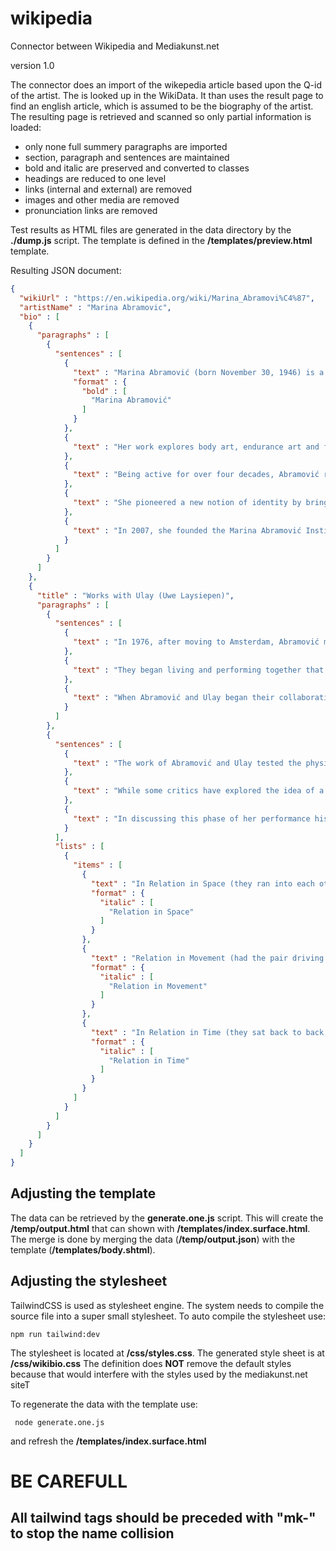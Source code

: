 # wikipedia
Connector between Wikipedia and Mediakunst.net

version 1.0

The connector does an import of the wikepedia article based upon the Q-id of the artist. The is looked up in 
the WikiData. It than uses the result page to find an english article, which is assumed to be the biography 
of the artist. The resulting page is retrieved and scanned so only partial information is loaded:

- only none full summery paragraphs are imported
- section, paragraph and sentences are maintained
- bold and italic are preserved and converted to classes
- headings are reduced to one level
- links (internal and external) are removed
- images and other media are removed
- pronunciation links are removed

Test results as HTML files are generated in the data directory by the **./dump.js** script. The template 
is defined in the **/templates/preview.html** template.

Resulting JSON document:

```json
{
  "wikiUrl" : "https://en.wikipedia.org/wiki/Marina_Abramovi%C4%87",
  "artistName" : "Marina Abramovic",
  "bio" : [
    {
      "paragraphs" : [
        {
          "sentences" : [
            {
              "text" : "Marina Abramović (born November 30, 1946) is a Serbian conceptual and performance artist, philanthropist, writer, and filmmaker.",
              "format" : {
                "bold" : [
                  "Marina Abramović"
                ]
              }
            },
            {
              "text" : "Her work explores body art, endurance art and feminist art, the relationship between the performer and audience, the limits of the body, and the possibilities of the mind."
            },
            {
              "text" : "Being active for over four decades, Abramović refers to herself as the \"grandmother of performance art\"."
            },
            {
              "text" : "She pioneered a new notion of identity by bringing in the participation of observers, focusing on \"confronting pain, blood, and physical limits of the body\"."
            },
            {
              "text" : "In 2007, she founded the Marina Abramović Institute (MAI), a non-profit foundation for performance art."
            }
          ]
        }
      ]
    },
    {
      "title" : "Works with Ulay (Uwe Laysiepen)",
      "paragraphs" : [
        {
          "sentences" : [
            {
              "text" : "In 1976, after moving to Amsterdam, Abramović met the West German performance artist Uwe Laysiepen, who went by the single name Ulay."
            },
            {
              "text" : "They began living and performing together that year."
            },
            {
              "text" : "When Abramović and Ulay began their collaboration, the main concepts they explored were the ego and artistic identity."
            }            
          ]
        },
        {
          "sentences" : [
            {
              "text" : "The work of Abramović and Ulay tested the physical limits of the body and explored male and female principles, psychic energy, transcendental meditation and nonverbal communication."
            },
            {
              "text" : "While some critics have explored the idea of a hermaphroditic state of being as a feminist statement, Abramović herself denies considering this as a conscious concept."
            },           
            {
              "text" : "In discussing this phase of her performance history, she has said: \"The main problem in this relationship was what to do with the two artists' egos. I had to find out how to put my ego down, as did he, to create something like a hermaphroditic state of being that we called the death self.\""
            }
          ],
          "lists" : [
            {
              "items" : [
                {
                  "text" : "In Relation in Space (they ran into each other repeatedly for an hour – mixing male and female energy into the third component called \"that self\".",
                  "format" : {
                    "italic" : [
                      "Relation in Space"
                    ]
                  }
                },
                {
                  "text" : "Relation in Movement (had the pair driving their car inside of a museum for 365 laps; a black liquid oozed from the car, forming a kind of sculpture, each lap representing a year. (After 365 laps the idea was that they entered the New Millennium.)",
                  "format" : {
                    "italic" : [
                      "Relation in Movement"
                    ]
                  }
                },
                {
                  "text" : "In Relation in Time (they sat back to back, tied together by their ponytails for sixteen hours. They then allowed the public to enter the room to see if they could use the energy of the public to push their limits even further.",
                  "format" : {
                    "italic" : [
                      "Relation in Time"
                    ]
                  }
                }                
              ]
            }
          ]
        }
      ]
    }
  ]
}
```

## Adjusting the template

The data can be retrieved by the **generate.one.js** script. This will create the **/temp/output.html** that can shown
with **/templates/index.surface.html**. The merge is done by merging the data (**/temp/output.json**) with the template
(**/templates/body.shtml**). 

## Adjusting the stylesheet
TailwindCSS is used as stylesheet engine. The system needs to compile the source file into a super small stylesheet.
To auto compile the stylesheet use:
```shell
npm run tailwind:dev
```
The stylesheet is located at **/css/styles.css**. The generated style sheet is at **/css/wikibio.css**
The definition does **NOT** remove the default styles because that would interfere with the styles used by the
mediakunst.net siteT

To regenerate the data with the template use:
```shell
 node generate.one.js 
```
and refresh the **/templates/index.surface.html**

# BE CAREFULL 
## All tailwind tags should be preceded with "mk-" to stop the name collision
